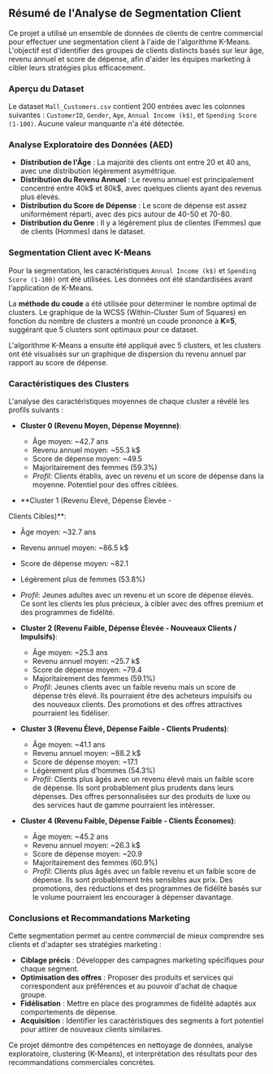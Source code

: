 ## Résumé de l'Analyse de Segmentation Client

Ce projet a utilisé un ensemble de données de clients de centre commercial pour effectuer une segmentation client à l'aide de l'algorithme K-Means. L'objectif est d'identifier des groupes de clients distincts basés sur leur âge, revenu annuel et score de dépense, afin d'aider les équipes marketing à cibler leurs stratégies plus efficacement.

### Aperçu du Dataset
Le dataset `Mall_Customers.csv` contient 200 entrées avec les colonnes suivantes : `CustomerID`, `Gender`, `Age`, `Annual Income (k$)`, et `Spending Score (1-100)`. Aucune valeur manquante n'a été détectée.

### Analyse Exploratoire des Données (AED)
- **Distribution de l'Âge** : La majorité des clients ont entre 20 et 40 ans, avec une distribution légèrement asymétrique.
- **Distribution du Revenu Annuel** : Le revenu annuel est principalement concentré entre 40k$ et 80k$, avec quelques clients ayant des revenus plus élevés.
- **Distribution du Score de Dépense** : Le score de dépense est assez uniformément réparti, avec des pics autour de 40-50 et 70-80.
- **Distribution du Genre** : Il y a légèrement plus de clientes (Femmes) que de clients (Hommes) dans le dataset.

### Segmentation Client avec K-Means
Pour la segmentation, les caractéristiques `Annual Income (k$)` et `Spending Score (1-100)` ont été utilisées. Les données ont été standardisées avant l'application de K-Means.

La **méthode du coude** a été utilisée pour déterminer le nombre optimal de clusters. Le graphique de la WCSS (Within-Cluster Sum of Squares) en fonction du nombre de clusters a montré un coude prononcé à **K=5**, suggérant que 5 clusters sont optimaux pour ce dataset.

L'algorithme K-Means a ensuite été appliqué avec 5 clusters, et les clusters ont été visualisés sur un graphique de dispersion du revenu annuel par rapport au score de dépense.

### Caractéristiques des Clusters
L'analyse des caractéristiques moyennes de chaque cluster a révélé les profils suivants :

- **Cluster 0 (Revenu Moyen, Dépense Moyenne)**:
  - Âge moyen: ~42.7 ans
  - Revenu annuel moyen: ~55.3 k$
  - Score de dépense moyen: ~49.5
  - Majoritairement des femmes (59.3%)
  - *Profil*: Clients établis, avec un revenu et un score de dépense dans la moyenne. Potentiel pour des offres ciblées.

- **Cluster 1 (Revenu Élevé, Dépense Élevée - 

Clients Cibles)**:
  - Âge moyen: ~32.7 ans
  - Revenu annuel moyen: ~86.5 k$
  - Score de dépense moyen: ~82.1
  - Légèrement plus de femmes (53.8%)
  - *Profil*: Jeunes adultes avec un revenu et un score de dépense élevés. Ce sont les clients les plus précieux, à cibler avec des offres premium et des programmes de fidélité.

- **Cluster 2 (Revenu Faible, Dépense Élevée - Nouveaux Clients / Impulsifs)**:
  - Âge moyen: ~25.3 ans
  - Revenu annuel moyen: ~25.7 k$
  - Score de dépense moyen: ~79.4
  - Majoritairement des femmes (59.1%)
  - *Profil*: Jeunes clients avec un faible revenu mais un score de dépense très élevé. Ils pourraient être des acheteurs impulsifs ou des nouveaux clients. Des promotions et des offres attractives pourraient les fidéliser.

- **Cluster 3 (Revenu Élevé, Dépense Faible - Clients Prudents)**:
  - Âge moyen: ~41.1 ans
  - Revenu annuel moyen: ~88.2 k$
  - Score de dépense moyen: ~17.1
  - Légèrement plus d'hommes (54.3%)
  - *Profil*: Clients plus âgés avec un revenu élevé mais un faible score de dépense. Ils sont probablement plus prudents dans leurs dépenses. Des offres personnalisées sur des produits de luxe ou des services haut de gamme pourraient les intéresser.

- **Cluster 4 (Revenu Faible, Dépense Faible - Clients Économes)**:
  - Âge moyen: ~45.2 ans
  - Revenu annuel moyen: ~26.3 k$
  - Score de dépense moyen: ~20.9
  - Majoritairement des femmes (60.9%)
  - *Profil*: Clients plus âgés avec un faible revenu et un faible score de dépense. Ils sont probablement très sensibles aux prix. Des promotions, des réductions et des programmes de fidélité basés sur le volume pourraient les encourager à dépenser davantage.

### Conclusions et Recommandations Marketing
Cette segmentation permet au centre commercial de mieux comprendre ses clients et d'adapter ses stratégies marketing :
- **Ciblage précis** : Développer des campagnes marketing spécifiques pour chaque segment.
- **Optimisation des offres** : Proposer des produits et services qui correspondent aux préférences et au pouvoir d'achat de chaque groupe.
- **Fidélisation** : Mettre en place des programmes de fidélité adaptés aux comportements de dépense.
- **Acquisition** : Identifier les caractéristiques des segments à fort potentiel pour attirer de nouveaux clients similaires.

Ce projet démontre des compétences en nettoyage de données, analyse exploratoire, clustering (K-Means), et interprétation des résultats pour des recommandations commerciales concrètes.

